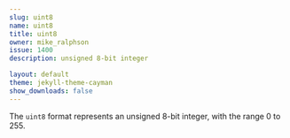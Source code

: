 ```yaml
---
slug: uint8
name: uint8
title: uint8
owner: mike_ralphson
issue: 1400
description: unsigned 8-bit integer

layout: default
theme: jekyll-theme-cayman
show_downloads: false
---
```


The `uint8` format represents an unsigned 8-bit integer, with the range 0 to 255.
